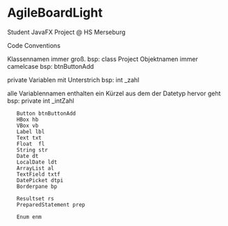 # AgileBoardLight
Student JavaFX Project @ HS Merseburg


Code Conventions

Klassennamen immer groß. bsp: class Project
Objektnamen immer camelcase bsp: btnButtonAdd

private Variablen mit Unterstrich bsp: int _zahl

alle Variablennamen enthalten ein Kürzel aus dem der Datetyp hervor geht 
  bsp: private int _intZahl
       
       Button btnButtonAdd
       HBox hb
       VBox vb
       Label lbl
       Text txt
       Float  fl
       String str
       Date dt
       LocalDate ldt
       ArrayList al
       TextField txtf
       DatePicket dtpi
       Borderpane bp
        
       Resultset rs
       PreparedStatement prep
       
       Enum enm
